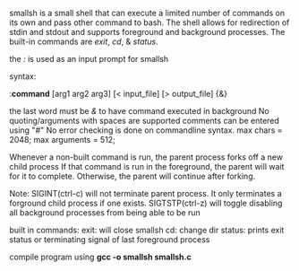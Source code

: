 smallsh is a small shell that can execute a limited number of commands on its own and pass other command to bash. The shell allows for redirection of stdin and stdout and supports foreground and background processes. The built-in commands are *exit*, *cd*, & *status*. 

the *:* is used as an input prompt for smallsh

syntax: 

:**command** [arg1 arg2 arg3] [< input_file] [> output_file] {&}

the last word must be *&* to have command executed in background
No quoting/arguments with spaces are supported
comments can be entered using "#"
No error checking is done on commandline syntax. max chars = 2048; max arguments = 512;

Whenever a non-built command is run, the parent process forks off a new child process 
If that command is run in the foreground, the parent will wait for it to complete. Otherwise, the parent will continue after forking. 

Note:
SIGINT(ctrl-c) will not terminate parent process. It only terminates a forground child process if one exists.
SIGTSTP(ctrl-z) will toggle disabling all background processes from being able to be run

built in commands:
exit: will close smallsh
cd: change dir
status: prints exit status or terminating signal of last foreground process

compile program using **gcc -o smallsh smallsh.c**